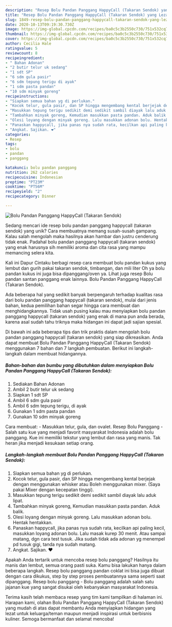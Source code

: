 ```yaml
---
description: "Resep Bolu Pandan Panggang HappyCall (Takaran Sendok) yang Lezat"
title: "Resep Bolu Pandan Panggang HappyCall (Takaran Sendok) yang Lezat"
slug: 1849-resep-bolu-pandan-panggang-happycall-takaran-sendok-yang-lezat
date: 2020-10-13T09:19:30.730Z
image: https://img-global.cpcdn.com/recipes/ba0c5c3b2550c730/751x532cq70/bolu-pandan-panggang-happycall-takaran-sendok-foto-resep-utama.jpg
thumbnail: https://img-global.cpcdn.com/recipes/ba0c5c3b2550c730/751x532cq70/bolu-pandan-panggang-happycall-takaran-sendok-foto-resep-utama.jpg
cover: https://img-global.cpcdn.com/recipes/ba0c5c3b2550c730/751x532cq70/bolu-pandan-panggang-happycall-takaran-sendok-foto-resep-utama.jpg
author: Cecilia Hale
ratingvalue: 5
reviewcount: 8
recipeingredient:
- " Bahan Adonan"
- "2 butir telur uk sedang"
- "1 sdt SP"
- "6 sdm gula pasir"
- "6 sdm tepung terigu di ayak"
- "1 sdm pasta pandan"
- "10 sdm minyak goreng"
recipeinstructions:
- "Siapkan semua bahan yg di perlukan."
- "Kocok telur, gula pasir, dan SP hingga mengembang kental berjejak dengan menggunakan whisker atau Boleh menggunakan mixer. (Saya pakai Mixer dengan kecepatan tinggi)."
- "Masukkan tepung terigu sedikit demi sedikit sambil diayak lalu aduk lipat."
- "Tambahkan minyak goreng, Kemudian masukkan pasta pandan. Aduk balik."
- "Olesi loyang dengan minyak goreng. Lalu masukkan adonan bolu. Hentak hentakkan."
- "Panaskan happycall, jika panas nya sudah rata, kecilkan api paling kecil, masukkan loyang adonan bolu. Lalu masak kurep 30 menit. Atau sampai matang, dgn cara test tusuk. Jika sudah tidak ada adonan yg menempel pd tusuk gigi, tanda nya sudah matang."
- "Angkat. Sajikan. ❤️"
categories:
- Resep
tags:
- bolu
- pandan
- panggang

katakunci: bolu pandan panggang 
nutrition: 262 calories
recipecuisine: Indonesian
preptime: "PT23M"
cooktime: "PT56M"
recipeyield: "2"
recipecategory: Dinner

---
```



![Bolu Pandan Panggang HappyCall (Takaran Sendok)](https://img-global.cpcdn.com/recipes/ba0c5c3b2550c730/751x532cq70/bolu-pandan-panggang-happycall-takaran-sendok-foto-resep-utama.jpg)

Sedang mencari ide resep bolu pandan panggang happycall (takaran sendok) yang unik? Cara membuatnya memang susah-susah gampang. Kalau salah mengolah maka hasilnya akan hambar dan justru cenderung tidak enak. Padahal bolu pandan panggang happycall (takaran sendok) yang enak harusnya sih memiliki aroma dan cita rasa yang mampu memancing selera kita.

Kali ini Dapur Cintaku berbagi resep cara membuat bolu pandan kukus yang lembut dan gurih pakai takaran sendok, timbangan, dan mili liter Oh ya bolu pandan kukus ini juga bisa dipanggang/oven ya. Lihat juga resep Bolu pandan santan panggang enak lainnya. Bolu Pandan Panggang HappyCall (Takaran Sendok).

Ada beberapa hal yang sedikit banyak berpengaruh terhadap kualitas rasa dari bolu pandan panggang happycall (takaran sendok), mulai dari jenis bahan, kedua pemilihan bahan segar hingga cara membuat dan menghidangkannya. Tidak usah pusing kalau mau menyiapkan bolu pandan panggang happycall (takaran sendok) yang enak di mana pun anda berada, karena asal sudah tahu triknya maka hidangan ini dapat jadi sajian spesial.


Di bawah ini ada beberapa tips dan trik praktis dalam mengolah bolu pandan panggang happycall (takaran sendok) yang siap dikreasikan. Anda dapat membuat Bolu Pandan Panggang HappyCall (Takaran Sendok) menggunakan 7 bahan dan 7 langkah pembuatan. Berikut ini langkah-langkah dalam membuat hidangannya.

<!--inarticleads1-->

##### Bahan-bahan dan bumbu yang dibutuhkan dalam menyiapkan Bolu Pandan Panggang HappyCall (Takaran Sendok):

1. Sediakan  Bahan Adonan
1. Ambil 2 butir telur uk sedang
1. Siapkan 1 sdt SP
1. Ambil 6 sdm gula pasir
1. Ambil 6 sdm tepung terigu, di ayak
1. Gunakan 1 sdm pasta pandan
1. Gunakan 10 sdm minyak goreng


Cara membuat: - Masukkan telur, gula, dan ovalet. Resep Bolu Panggang - Salah satu kue yang menjadi favorit masyarakat Indonesia adalah bolu panggang. Kue ini memiliki tekstur yang lembut dan rasa yang manis. Tak heran jika menjadi kesukaan setiap orang. 

<!--inarticleads2-->

##### Langkah-langkah membuat Bolu Pandan Panggang HappyCall (Takaran Sendok):

1. Siapkan semua bahan yg di perlukan.
1. Kocok telur, gula pasir, dan SP hingga mengembang kental berjejak dengan menggunakan whisker atau Boleh menggunakan mixer. (Saya pakai Mixer dengan kecepatan tinggi).
1. Masukkan tepung terigu sedikit demi sedikit sambil diayak lalu aduk lipat.
1. Tambahkan minyak goreng, Kemudian masukkan pasta pandan. Aduk balik.
1. Olesi loyang dengan minyak goreng. Lalu masukkan adonan bolu. Hentak hentakkan.
1. Panaskan happycall, jika panas nya sudah rata, kecilkan api paling kecil, masukkan loyang adonan bolu. Lalu masak kurep 30 menit. Atau sampai matang, dgn cara test tusuk. Jika sudah tidak ada adonan yg menempel pd tusuk gigi, tanda nya sudah matang.
1. Angkat. Sajikan. ❤️


Apakah Anda tertarik untuk mencoba resep bolu panggang? Hasilnya itu manis dan lembut, semua orang pasti suka. Kamu bisa lakukan hanya dalam beberapa langkah. Resep bolu panggang pandan coklat ini bisa juga dibuat dengan cara dikukus, step by step proses pembuatannya sama seperti saat dipanggang. Resep bolu panggang - Bolu panggang adalah salah satu jajanan kue yang sangat disukai oleh kebanyakan masyarakat Indonesia. 

Terima kasih telah membaca resep yang tim kami tampilkan di halaman ini. Harapan kami, olahan Bolu Pandan Panggang HappyCall (Takaran Sendok) yang mudah di atas dapat membantu Anda menyiapkan hidangan yang lezat untuk keluarga/teman maupun menjadi inspirasi untuk berbisnis kuliner. Semoga bermanfaat dan selamat mencoba!
